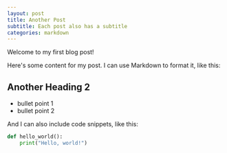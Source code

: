 ```yaml
---
layout: post
title: Another Post
subtitle: Each post also has a subtitle
categories: markdown
---
```


Welcome to my first blog post!

Here's some content for my post. I can use Markdown to format it, like this:

## Another Heading 2

- bullet point 1
- bullet point 2

And I can also include code snippets, like this:

```python
def hello_world():
    print("Hello, world!")
